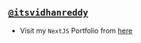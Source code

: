 ## [`@itsvidhanreddy`](https://linkedin.com/in/AVidhanR)
- Visit my `NextJS` Portfolio from [here](https://itsvidhanreddy.vercel.app)
